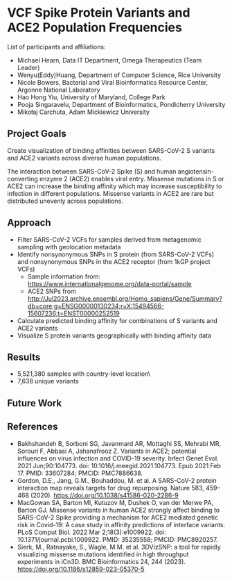 # VCF Spike Protein Variants and ACE2 Population Frequencies

List of participants and affiliations:
- Michael Hearn, Data IT Department, Omega Therapeutics (Team Leader)
- Wenyu(Eddy)Huang, Department of Computer Science, Rice University
- Nicole Bowers, Bacterial and Viral Bioinformatics Resource Center, Argonne National Laboratory
- Hao Hong Yiu, University of Maryland, College Park
- Pooja Singaravelu, Department of Bioinformatics, Pondicherry University
- Mikołaj Carchuta, Adam Mickiewicz University

## Project Goals

Create visualization of binding affinities between SARS-CoV-2 S variants and ACE2 variants across diverse human populations.

The interaction between SARS-CoV-2 Spike (S) and human angiotensin-converting enzyme 2 (ACE2) enables viral entry. Missense mutations in S or ACE2 can increase the binding affinity which may increase susceptibility to infection in different populations. Missense variants in ACE2 are rare but distributed unevenly across populations.

## Approach

- Filter SARS-CoV-2 VCFs for samples derived from metagenomic sampling with geolocation metadata
- Identify nonsynonymous SNPs in S protein (from SARS-CoV-2 VCFs) and nonsynonymous SNPs in the ACE2 receptor (from 1kGP project VCFs)
  - Sample information from: https://www.internationalgenome.org/data-portal/sample
  - ACE2 SNPs from http://Jul2023.archive.ensembl.org/Homo_sapiens/Gene/Summary?db=core;g=ENSG00000130234;r=X:15494566-15607236;t=ENST00000252519
- Calculate predicted binding affinity for combinations of S variants and ACE2 variants
- Visualize S protein variants geographically with binding affinity data 

## Results

 - 5,521,380 samples with country-level location\
 - 7,638 unique variants

## Future Work

## References

- Bakhshandeh B, Sorboni SG, Javanmard AR, Mottaghi SS, Mehrabi MR, Sorouri F, Abbasi A, Jahanafrooz Z. Variants in ACE2; potential influences on virus infection and COVID-19 severity. Infect Genet Evol. 2021 Jun;90:104773. doi: 10.1016/j.meegid.2021.104773. Epub 2021 Feb 17. PMID: 33607284; PMCID: PMC7886638.  
- Gordon, D.E., Jang, G.M., Bouhaddou, M. et al. A SARS-CoV-2 protein interaction map reveals targets for drug repurposing. Nature 583, 459–468 (2020). https://doi.org/10.1038/s41586-020-2286-9  
- MacGowan SA, Barton MI, Kutuzov M, Dushek O, van der Merwe PA, Barton GJ. Missense variants in human ACE2 strongly affect binding to SARS-CoV-2 Spike providing a mechanism for ACE2 mediated genetic risk in Covid-19: A case study in affinity predictions of interface variants. PLoS Comput Biol. 2022 Mar 2;18(3):e1009922. doi: 10.1371/journal.pcbi.1009922. PMID: 35235558; PMCID: PMC8920257.  
- Sierk, M., Ratnayake, S., Wagle, M.M. et al. 3DVizSNP: a tool for rapidly visualizing missense mutations identified in high throughput experiments in iCn3D. BMC Bioinformatics 24, 244 (2023). https://doi.org/10.1186/s12859-023-05370-5  


